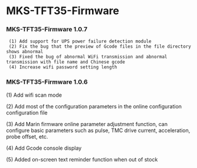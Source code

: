 # MKS-TFT35-Firmware
### MKS-TFT35-Firmware 1.0.7

     (1) Add support for UPS power failure detection module
     (2) Fix the bug that the preview of Gcode files in the file directory shows abnormal
     (3) Fixed the bug of abnormal WiFi transmission and abnormal transmission with file name and Chinese gcode
     (4) Increase wifi password setting length
     
### MKS-TFT35-Firmware 1.0.6
 (1) Add wifi scan mode
 
 (2) Add most of the configuration parameters in the online configuration configuration file
 
 (3) Add Marin firmware online parameter adjustment function, can configure basic parameters such as pulse, TMC drive current,          acceleration, probe offset, etc.
 
 (4) Add Gcode console display
 
 (5) Added on-screen text reminder function when out of stock
